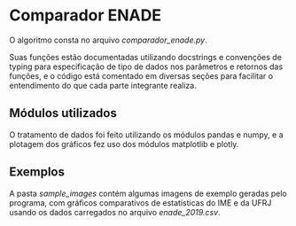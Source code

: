 # Comparador ENADE

O algoritmo consta no arquivo *comparador_enade.py*.

Suas funções estão documentadas utilizando docstrings e convenções de typing para especificação de tipo de dados nos parâmetros e retornos das funções, e o código está comentado em diversas seções para facilitar o entendimento do que cada parte integrante realiza.

## Módulos utilizados

O tratamento de dados foi feito utilizando os módulos pandas e numpy, e a plotagem dos gráficos fez uso dos módulos matplotlib e plotly.

## Exemplos

A pasta *sample_images* contém algumas imagens de exemplo geradas pelo programa, com gráficos comparativos de estatísticas do IME e da UFRJ usando os dados carregados no arquivo *enade_2019.csv*.
